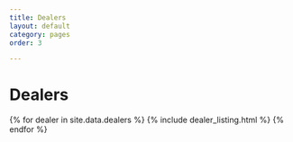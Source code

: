 ```yaml
---
title: Dealers
layout: default
category: pages
order: 3

---
```

# Dealers
{% for dealer in site.data.dealers %}
{% include dealer_listing.html %}
{% endfor %}